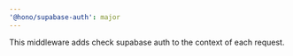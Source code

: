```yaml
---
'@hono/supabase-auth': major
---
```


This middleware adds check supabase auth to the context of each request.
